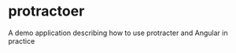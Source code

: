 protractoer
===========

A demo application describing how to use protracter and Angular in practice
